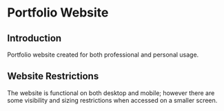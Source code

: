 # Portfolio Website

## Introduction 
Portfolio website created for both professional and personal usage.

## Website Restrictions
The website is functional on both desktop and mobile; however there are some visibility and sizing restrictions when accessed on a smaller screen.

